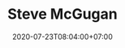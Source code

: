 ---
title     : "Steve McGugan"
thumbnail : "steve-mcgugan"
address   : "https://mcgugan-design.com"
sitemap   : false
date      : 2020-07-23T08:04:00+07:00
---